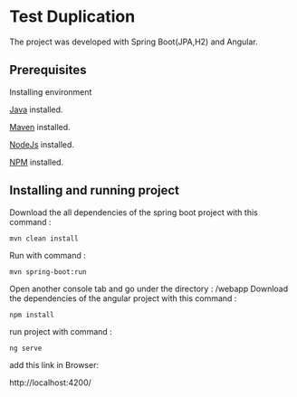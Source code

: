 # Test Duplication 

The project was developed with Spring Boot(JPA,H2) and Angular.

## Prerequisites

Installing environment  

[Java](http://www.oracle.com/technetwork/java/index.html/) installed.

[Maven](https://maven.apache.org/download.cgi/)  installed.

[NodeJs](https://https://nodejs.org/en/download/) installed.

[NPM](https://www.npmjs.com/get-npm)  installed.

## Installing and running project

Download the all dependencies of the spring boot project with this command :

```
mvn clean install
```
Run with command :

```
mvn spring-boot:run
```
Open another console tab and go under the directory : /webapp 
Download the dependencies of the angular project with this command :

```
npm install 
```
run project with command :

```
ng serve
```
add this link in Browser:

http://localhost:4200/

